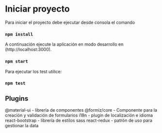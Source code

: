 # Iniciar proyecto

Para iniciar el proyecto debe ejecutar desde consola el comando

### `npm install`

A continuación ejecute la aplicación en modo desarrollo en (http://localhost:3000).

### `npm start`

Para ejecutar los test utilice:

### `npm test`

## Plugins

@material-ui - librería de componentes
@formiz/core - Componente para la creación y validación de formularios
i18n - plugin de localización e idioma
react-bootstrap - librería de estilos sass
react-redux - patrón de uso para gestionar la data
